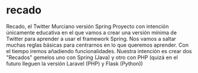 # recado
Recado, el Twitter Murciano versión Spring
Proyecto con intención únicamente educativa en el que vamos a crear una versión mínima de Twitter para aprender a usar el framework Spring. Nos vamos a saltar muchas reglas básicas para centrarnos en lo que queremos aprender. Con el tiempo iremos añadiendo funcionalidades. Nuestra intención es crear dos "Recados" gemelos uno con Spring (Java) y otro con PHP (quizá en el futuro lleguen la versión Laravel (PHP) y Flask (Python))
